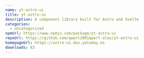 ```yaml
---
name: yt-astro-ui
title: yt-astro-ui
description: A component library built for Astro and Svelte
categories:
  - uncategorized
npmUrl: https://www.npmjs.com/package/yt-astro-ui
repoUrl: https://github.com/qwert2001qwert-alex/yt-astro-ui
homepageUrl: https://astro-ui.dev.yatoday.es
downloads: 83
---
```

